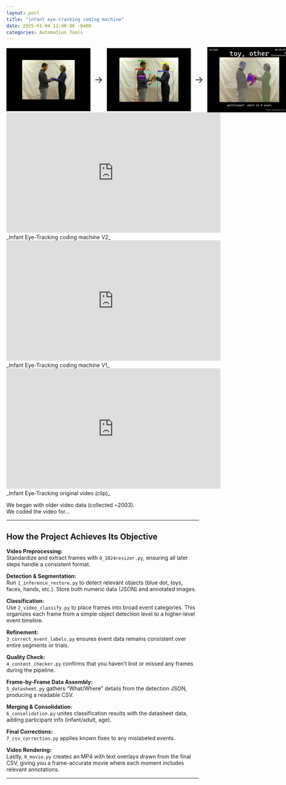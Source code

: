 ```yaml
---
layout: post
title: "infant eye-tracking coding machine"
date: 2025-01-04 12:00:00 -0400
categories: Automation Tools
---
```


<div style="display: flex; align-items: center;">
  <img src="https://raw.githubusercontent.com/yurigushiken/yurigushiken.github.io/main/media/infant_eye-tracking_v0.jpg" width="220" alt="Infant Eye-Tracking v0" />
  <span style="margin: 0 10px; font-size: 24px;">&#x2192;</span>
  <img src="https://raw.githubusercontent.com/yurigushiken/yurigushiken.github.io/main/media/infant_eye-tracking_v1.jpg" width="220" alt="Infant Eye-Tracking v1" />
  <span style="margin: 0 10px; font-size: 24px;">&#x2192;</span>
  <img src="https://raw.githubusercontent.com/yurigushiken/yurigushiken.github.io/main/media/infant_eye-tracking_v2.jpg" width="220" alt="Infant Eye-Tracking v2" />
</div>

<iframe width="560" height="315" src="https://www.youtube.com/embed/M90Rbu8EGZc" frameborder="0" allowfullscreen></iframe>  
_Infant Eye-Tracking coding machine V2_

<iframe width="560" height="315" src="https://www.youtube.com/embed/IVCymlJNT1A" frameborder="0" allowfullscreen></iframe>  
_Infant Eye-Tracking coding machine V1_

<iframe width="560" height="315" src="https://www.youtube.com/embed/45lbqvLpGYQ" frameborder="0" allowfullscreen></iframe>  
_Infant Eye-Tracking original video (clip)_

We began with older video data (collected ~2003).  
We coded the video for...

---

## How the Project Achieves Its Objective

**Video Preprocessing:**  
Standardize and extract frames with `0_1024resizer.py`, ensuring all later steps handle a consistent format.

**Detection & Segmentation:**  
Run `1_inference_restore.py` to detect relevant objects (blue dot, toys, faces, hands, etc.). Store both numeric data (JSON) and annotated images.

**Classification:**  
Use `2_video_classify.py` to place frames into broad event categories. This organizes each frame from a simple object detection level to a higher-level event timeline.

**Refinement:**  
`3_correct_event_labels.py` ensures event data remains consistent over entire segments or trials.

**Quality Check:**  
`4_content_checker.py` confirms that you haven’t lost or missed any frames during the pipeline.

**Frame-by-Frame Data Assembly:**  
`5_datasheet.py` gathers “What/Where” details from the detection JSON, producing a readable CSV.

**Merging & Consolidation:**  
`6_consolidation.py` unites classification results with the datasheet data, adding participant info (infant/adult, age).

**Final Corrections:**  
`7_csv_correction.py` applies known fixes to any mislabeled events.

**Video Rendering:**  
Lastly, `8_movie.py` creates an MP4 with text overlays drawn from the final CSV, giving you a frame-accurate movie where each moment includes relevant annotations.

---

[Language and Cognitive Lab]: https://www.tc.columbia.edu/lcl/  
[GitHub Repository]: https://github.com/yurigushiken/google-shared-drive-exporter
